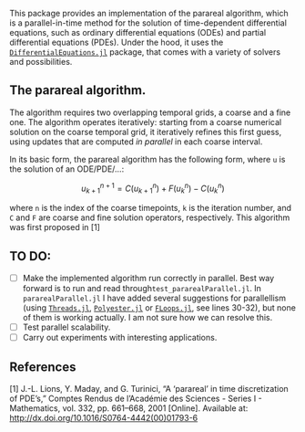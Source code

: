 This package provides an implementation of the parareal algorithm, which is a parallel-in-time method for the solution of time-dependent differential equations, such as ordinary differential equations (ODEs) and partial differential equations (PDEs). Under the hood, it uses the [`DifferentialEquations.jl`](https://github.com/SciML/DifferentialEquations.jl) package, that comes with a variety of solvers and possibilities. 

## The parareal algorithm.

The algorithm requires two overlapping temporal grids, a coarse and a fine one. 
The algorithm operates iteratively: starting from a coarse numerical solution on the coarse temporal grid, it iteratively refines this first guess, using updates that are computed *in parallel* in each coarse interval.

In its basic form, the parareal algorithm has the following form, where `u` is the solution of an ODE/PDE/...:

```math
u_{k+1}^{n+1} = C(u_{k+1}^n) +  F (u_k^n) - C(u_k^n) 
```

where `n` is the index of the coarse timepoints, `k` is the iteration number, and `C` and `F` are coarse and fine solution operators, respectively. This algorithm was first proposed in [1]

## TO DO: 

- [ ] Make the implemented algorithm run correctly in parallel. Best way forward is to run and read through`test_pararealParallel.jl`. In `pararealParallel.jl` I have added several suggestions for parallellism (using [`Threads.jl`](https://docs.julialang.org/en/v1/base/multi-threading/), [`Polyester.jl`](https://github.com/JuliaSIMD/Polyester.jl) or [`FLoops.jl`](https://github.com/JuliaFolds/FLoops.jl), see lines 30-32), but none of them is working actually. I am not sure how we can resolve this.
- [ ] Test parallel scalability.
- [ ] Carry out experiments with interesting applications.

## References
[1] J.-L. Lions, Y. Maday, and G. Turinici, “A ‘parareal’ in time discretization of PDE’s,” Comptes Rendus de l’Académie des Sciences - Series I - Mathematics, vol. 332, pp. 661–668, 2001 [Online]. Available at: http://dx.doi.org/10.1016/S0764-4442(00)01793-6
